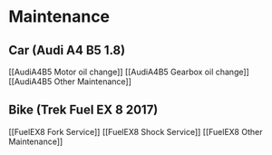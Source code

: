 # Maintenance
## Car (Audi A4 B5 1.8)
[[AudiA4B5 Motor oil change]]
[[AudiA4B5 Gearbox oil change]]
[[AudiA4B5 Other Maintenance]]

## Bike (Trek Fuel EX 8 2017)
[[FuelEX8 Fork Service]]
[[FuelEX8 Shock Service]]
[[FuelEX8 Other Maintenance]]